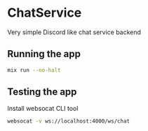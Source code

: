 # ChatService

Very simple Discord like chat service backend

## Running the app

```bash
mix run --no-halt
```

## Testing the app

Install websocat CLI tool

```bash
websocat -v ws://localhost:4000/ws/chat
```

